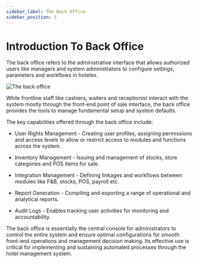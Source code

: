 ```yaml
---
sidebar_label: The Back Office
sidebar_position: 3
---
```


# Introduction To Back Office

The back office refers to the administrative interface that allows authorized users like managers and system administrators to configure settings, parameters and workflows in hotelex.

![The back office](/img/the_back_office.PNG)

While frontline staff like cashiers, waiters and receptionist interact with the system mostly through the front-end point of sale interface, the back office provides the tools to manage fundamental setup and system defaults.

The key capabilities offered through the back office include:

- User Rights Management - Creating user profiles, assigning permissions and access levels to allow or restrict access to modules and functions across the system.

- Inventory Management - Issuing and management of stocks, store categories and POS items for sale.

- Integration Management - Defining linkages and workflows between modules like F&B, stocks, POS, payroll etc.

- Report Generation - Compiling and exporting a range of operational and analytical reports.

<!-- - System Administration - Performing functions like backups, restoring data, updates, monitoring for errors etc. -->

<!-- - Customization - Tweaking system parameters, custom fields, user interface elements to suit specific business needs. -->

- Audit Logs - Enables tracking user activities for monitoring and accountability.

The back office is essentially the central console for administrators to control the entire system and ensure optimal configurations for smooth front-end operations and management decision making. Its effective use is critical for implementing and sustaining automated processes through the hotel management system.